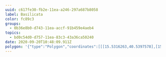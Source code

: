 ```yaml
---
uuid: c617fe30-fb2e-11ea-a246-297a687b8058
label: Basilicata
color: fc89c3
groups:
  - 0b36e8b0-d743-11ea-accf-91b459e4aeb4
topics:
  - bd0c54d0-d757-11ea-83c3-43a36ca50240
date: 2020-09-20T10:48:09.911Z
polygon: '{"type":"Polygon","coordinates":[[[15.5316263,40.5397578],[15.3695202,40.8423161],[15.5939747,41.1153221],[16.030414,41.0777333],[16.8783531,40.397461],[16.5915502,39.7102452],[16.2423988,39.7198373],[16.2423988,39.8635585],[16.0054746,39.8826986],[15.5316263,40.5397578]]]}'
---
```

